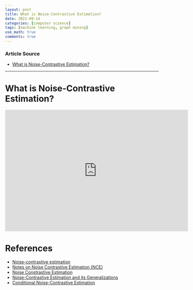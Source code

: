 ```yaml
---
layout: post
title: What is Noise-Contrastive Estimation?
date: 2021-09-14
categories: [computer science]
tags: [machine learning, graph mining]
use_math: true
comments: true
---
```


### Article Source

* [What is Noise-Contrastive Estimation?](https://www.youtube.com/watch?v=68dJCDyzB0A)


---

# What is Noise-Contrastive Estimation?

<iframe width="600" height="400" src="https://www.youtube.com/embed/68dJCDyzB0A" title="YouTube video player" frameborder="0" allow="accelerometer; autoplay; clipboard-write; encrypted-media; gyroscope; picture-in-picture" allowfullscreen></iframe>




# References

-   [Noise-contrastive
    estimation](http://proceedings.mlr.press/v9/gutmann10a/gutmann10a.pdf)
-   [Notes on Noise Contrastive Estimation
    (NCE)](http://www.1-4-5.net/~dmm/ml/nce.pdf)
-   [Noise Constrastive
    Estimation](https://staff.fnwi.uva.nl/m.k.tran/notes/nce.pdf)
-   [Noise-Contrastive Estimation and its
    Generalizations](https://www2.warwick.ac.uk/fac/sci/statistics/crism/workshops/estimatingconstants/gutmann.pdf)
-   [Conditional Noise-Contrastive
    Estimation](https://kth.diva-portal.org/smash/get/diva2:1139156/FULLTEXT01.pdf)
